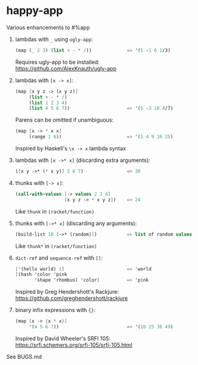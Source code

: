 # happy-app

Various enhancements to #%app

1. lambdas with `_` using `ugly-app`:

   ```scheme
   (map (_ 2 3) (list + - * /))             => '(5 -1 6 2/3)
   ```
   
   Requires ugly-app to be installed:  
   https://github.com/AlexKnauth/ugly-app

2. lambdas with `[x -> x]`:

   ```scheme
   (map [x y z -> (x y z)]
        (list + - * /)
        (list 1 2 3 4)
        (list 4 5 6 7))                     => '(5 -3 18 4/7)
   ```

   Parens can be omitted if unambiguous:
   
   ```scheme
   (map [x -> * x x]
        (range 1 6))                        => '(1 4 9 16 25)
   ```

   Inspired by Haskell's `\x -> x` lambda syntax

3. lambdas with `[x ->* x]` (discarding extra arguments):

   ```scheme
   ([x y ->* (* x y)] 5 6 7)                => 30
   ```

4. thunks with `[-> x]`:

   ```scheme
   (call-with-values [-> values 2 3 4]
                     [x y z -> * x y z])    => 24
   ```

   Like `thunk` in `(racket/function)`

5. thunks with `[->* x]` (discarding any arguments):

   ```scheme
   (build-list 10 [->* (random)])           => list of random values
   ```

   Like `thunk*` in `(racket/function)`

6. `dict-ref` and `sequence-ref` with `[]`:

   ```scheme
   ['(hello world) 1]                       => 'world
   [(hash 'color 'pink
          'shape 'rhombus) 'color]          => 'pink
   ```

   Inspired by Greg Hendershott's Rackjure:  
   https://github.com/greghendershott/rackjure

7. binary infix expressions with `{}`:

   ```scheme
   (map [x -> {x * x}]
        '(4 5 6 7))                         => '(16 25 36 49)
   ```

   Inspired by David Wheeler's SRFI 105:  
   https://srfi.schemers.org/srfi-105/srfi-105.html

See BUGS.md
